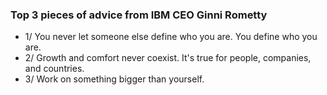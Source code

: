 ### Top 3 pieces of advice from IBM CEO Ginni Rometty 

* 1/ You never let someone else define who you are. You define who you are. 
* 2/ Growth and comfort never coexist. It's true for people, companies, and countries. 
* 3/ Work on something bigger than yourself. 


